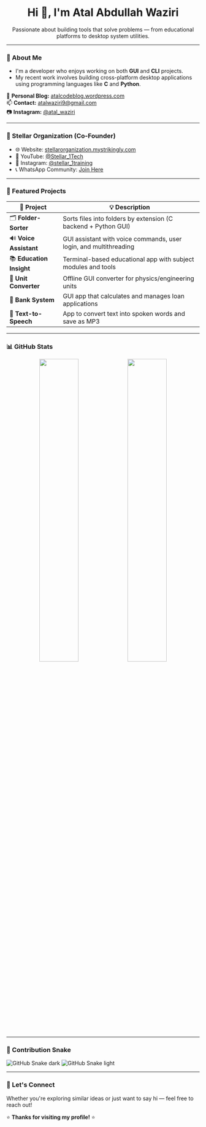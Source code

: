 <h1 align="center">Hi 👋, I'm Atal Abdullah Waziri</h1>
<p align="center">
  Passionate about building tools that solve problems — from educational platforms to desktop system utilities.
</p>

---

### 🧠 About Me

- I'm a developer who enjoys working on both **GUI** and **CLI** projects.
- My recent work involves building cross-platform desktop applications using programming languages like **C** and **Python**.

📖 **Personal Blog:** [atalcodeblog.wordpress.com](https://atalcodeblog.wordpress.com/)  
📫 **Contact:** [atalwaziri9@gmail.com](mailto:atalwaziri9@gmail.com)  
📷 **Instagram:** [@atal_waziri](https://www.instagram.com/atal_waziri/)

---

### 🏢 Stellar Organization (Co-Founder)

- 🌐 Website: [stellarorganization.mystrikingly.com](https://stellarorganization.mystrikingly.com/)  
- 🎥 YouTube: [@Stellar_1Tech](https://youtube.com/@Stellar_1Tech?si=II4lOZKJELa8cL1Q)  
- 📸 Instagram: [@stellar_1training](https://www.instagram.com/stellar_1training)  
- 📞 WhatsApp Community: [Join Here](https://chat.whatsapp.com/H47fnJwZfeVG8ccISZbgqp)

---

### 🚀 Featured Projects


| 🧠 Project | 💡 Description |
|-----------|----------------|
| 🗂️ **Folder-Sorter** | Sorts files into folders by extension (C backend + Python GUI) |
| 🔊 **Voice Assistant** | GUI assistant with voice commands, user login, and multithreading |
| 📚 **Education Insight** | Terminal-based educational app with subject modules and tools |
| 🧮 **Unit Converter** | Offline GUI converter for physics/engineering units |
| 💸 **Bank System** | GUI app that calculates and manages loan applications |
| 📢 **Text-to-Speech** | App to convert text into spoken words and save as MP3 |

---

### 📊 GitHub Stats

<p align="center">
  <img src="https://github-readme-stats.vercel.app/api?username=waziri245&show_icons=true&theme=dracula" width="45%"/>
  <img src="https://github-readme-stats.vercel.app/api/top-langs/?username=waziri245&layout=compact&theme=dracula" width="45%"/>
</p>

---

### 🐍 Contribution Snake

![GitHub Snake dark](https://github.com/waziri245/waziri245/blob/output/github-contribution-grid-snake.svg#gh-dark-mode-only)
![GitHub Snake light](https://github.com/waziri245/waziri245/blob/output/github-contribution-grid-snake.svg#gh-light-mode-only)

---

### 💬 Let's Connect

Whether you're exploring similar ideas or just want to say hi — feel free to reach out!

⭐ **Thanks for visiting my profile!** ⭐
